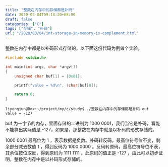 ```yaml
---
title: "整数在内存中的存储都是补码"
date: 2020-03-04T09:18:20+08:00
draft: false
categories: ["C"]
tags: ["存储", "补码"]
url: "/2020/03/04/int-storage-in-memory-is-complement.html"
---
```


整数在内存中都是以补码形式存储的，以下面这份代码为例做个实验。

```c
#include <stdio.h>

int main(int argc, char *argv[])
{
    unsigned char buf[1] = {0x81};

    printf("value = %d\n", (char)buf[0]);

    return 0;
}
```

```shell
liyongjun@Box:~/project/my/c/study$ ./整数在内存中的存储都是补码.out 
value = -127
```



buf 为一字节的内存，里面存储的二进制为 1000 0001，我们当它是补码，看能不能算出实际值是 -127，如果是，那整数在内存中就是以补码的形式存储的。

1000 0001 最高位为 1 ，表示数据是负数。补码转反码，最高位符号位不变，剩余部分减去数值 1 ，得到反码为 1000 0000 。反码转原码，最高位符号位不表，其余位按位取反，得到原码为 1111 1111 。此原码的值正是 -127 ，由此可以初步证明，整数在内存中是以补码形式存储的。
